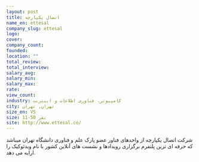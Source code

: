 ```yaml
---
layout: post
title: اتصال یکپارچه
name_en: ettesal
company_slug: ettesal
logo: 
cover: 
company_count:
founded:
location: ""
total_review: 
total_interview: 
salary_avg: 
salary_min: 
salary_max: 
rate: 
view_count: 
industry: کامپیوتر، فناوری اطلاعات و اینترنت
city: تهران, تهران
size_en: VS
size: 11-50 نفر
site: http://www.ettesal.co/
---
```


شرکت اتصال یکپارچه از واحدهای فناور عضو پارک علم‌ و فناوری دانشگاه تهران میباشد که حرفه ای ترین پلتفرم برگزاری رویدادها و نشست های آنلاین کشور با نام ویدئوکیک را ارایه می دهد.
